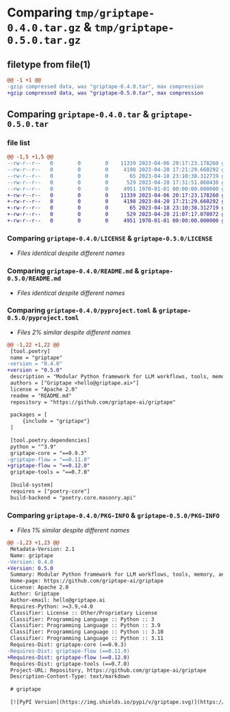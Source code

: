 # Comparing `tmp/griptape-0.4.0.tar.gz` & `tmp/griptape-0.5.0.tar.gz`

## filetype from file(1)

```diff
@@ -1 +1 @@
-gzip compressed data, was "griptape-0.4.0.tar", max compression
+gzip compressed data, was "griptape-0.5.0.tar", max compression
```

## Comparing `griptape-0.4.0.tar` & `griptape-0.5.0.tar`

### file list

```diff
@@ -1,5 +1,5 @@
--rw-r--r--   0        0        0    11339 2023-04-06 20:17:23.178260 griptape-0.4.0/LICENSE
--rw-r--r--   0        0        0     4198 2023-04-20 17:21:29.660292 griptape-0.4.0/README.md
--rw-r--r--   0        0        0       65 2023-04-18 23:10:38.312719 griptape-0.4.0/griptape/__init__.py
--rw-r--r--   0        0        0      529 2023-04-20 17:31:51.860438 griptape-0.4.0/pyproject.toml
--rw-r--r--   0        0        0     4951 1970-01-01 00:00:00.000000 griptape-0.4.0/PKG-INFO
+-rw-r--r--   0        0        0    11339 2023-04-06 20:17:23.178260 griptape-0.5.0/LICENSE
+-rw-r--r--   0        0        0     4198 2023-04-20 17:21:29.660292 griptape-0.5.0/README.md
+-rw-r--r--   0        0        0       65 2023-04-18 23:10:38.312719 griptape-0.5.0/griptape/__init__.py
+-rw-r--r--   0        0        0      529 2023-04-20 21:07:17.078072 griptape-0.5.0/pyproject.toml
+-rw-r--r--   0        0        0     4951 1970-01-01 00:00:00.000000 griptape-0.5.0/PKG-INFO
```

### Comparing `griptape-0.4.0/LICENSE` & `griptape-0.5.0/LICENSE`

 * *Files identical despite different names*

### Comparing `griptape-0.4.0/README.md` & `griptape-0.5.0/README.md`

 * *Files identical despite different names*

### Comparing `griptape-0.4.0/pyproject.toml` & `griptape-0.5.0/pyproject.toml`

 * *Files 2% similar despite different names*

```diff
@@ -1,22 +1,22 @@
 [tool.poetry]
 name = "griptape"
-version = "0.4.0"
+version = "0.5.0"
 description = "Modular Python framework for LLM workflows, tools, memory, and data."
 authors = ["Griptape <hello@griptape.ai>"]
 license = "Apache 2.0"
 readme = "README.md"
 repository = "https://github.com/griptape-ai/griptape"
 
 packages = [
     {include = "griptape"}
 ]
 
 [tool.poetry.dependencies]
 python = "^3.9"
 griptape-core = "==0.9.3"
-griptape-flow = "==0.11.0"
+griptape-flow = "==0.12.0"
 griptape-tools = "==0.7.0"
 
 [build-system]
 requires = ["poetry-core"]
 build-backend = "poetry.core.masonry.api"
```

### Comparing `griptape-0.4.0/PKG-INFO` & `griptape-0.5.0/PKG-INFO`

 * *Files 1% similar despite different names*

```diff
@@ -1,23 +1,23 @@
 Metadata-Version: 2.1
 Name: griptape
-Version: 0.4.0
+Version: 0.5.0
 Summary: Modular Python framework for LLM workflows, tools, memory, and data.
 Home-page: https://github.com/griptape-ai/griptape
 License: Apache 2.0
 Author: Griptape
 Author-email: hello@griptape.ai
 Requires-Python: >=3.9,<4.0
 Classifier: License :: Other/Proprietary License
 Classifier: Programming Language :: Python :: 3
 Classifier: Programming Language :: Python :: 3.9
 Classifier: Programming Language :: Python :: 3.10
 Classifier: Programming Language :: Python :: 3.11
 Requires-Dist: griptape-core (==0.9.3)
-Requires-Dist: griptape-flow (==0.11.0)
+Requires-Dist: griptape-flow (==0.12.0)
 Requires-Dist: griptape-tools (==0.7.0)
 Project-URL: Repository, https://github.com/griptape-ai/griptape
 Description-Content-Type: text/markdown
 
 # griptape
 
 [![PyPI Version](https://img.shields.io/pypi/v/griptape.svg)](https://pypi.python.org/pypi/griptape)
```

